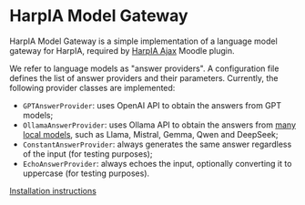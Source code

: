 # HarpIA Model Gateway

HarpIA Model Gateway is a simple implementation of a
language model gateway for HarpIA, required by
[HarpIA Ajax](../../../moodle-local_harpiaajax) Moodle plugin.


We refer to language models as "answer providers".
A configuration file defines the list of answer providers
and their parameters. Currently, the following provider
classes are implemented:


- `GPTAnswerProvider`: uses OpenAI API to obtain the answers from GPT models;
- `OllamaAnswerProvider`: uses Ollama API to obtain the answers from
    [many local models](https://ollama.com/library), such as
    Llama, Mistral, Gemma, Qwen and DeepSeek;
- `ConstantAnswerProvider`: always generates the same answer regardless of the input
    (for testing purposes);
- `EchoAnswerProvider`: always echoes the input, optionally converting it to uppercase
    (for testing purposes).




[Installation instructions](../../wiki/Installation-instructions)




